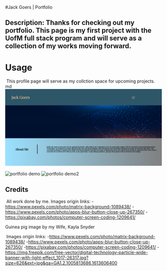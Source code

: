 #Jack Goers | Portfolio
​
## Description: Thanks for checking out my portfolio. This page is my first project with the UofM full stack program and will serve as a collection of my works moving forward. 

# Usage 
​
This profile page will serve as my collction space for upcoming projects.
​
md
![Project sample ](assets/images/sample.png)

![portfolio demo](./assets/headerSample.gif)
![portfolio demo2](./assets/bodySample.gif)
​
​
## Credits
​
All work done by me. 
Images origin links:
-https://www.pexels.com/photo/matrix-background-1089438/
-https://www.pexels.com/photo/apps-blur-button-close-up-267350/
-https://pixabay.com/photos/computer-screen-coding-1209641/

Guinea pig image by my Wife, Kayla Snyder

​
Images origin links:
-https://www.pexels.com/photo/matrix-background-1089438/
-https://www.pexels.com/photo/apps-blur-button-close-up-267350/
-https://pixabay.com/photos/computer-screen-coding-1209641/
-https://img.freepik.com/free-vector/digital-technology-particle-wide-banner-with-light-effect_1017-26317.jpg?size=626&ext=jpg&ga=GA1.2.1005813686.1613606400
​
